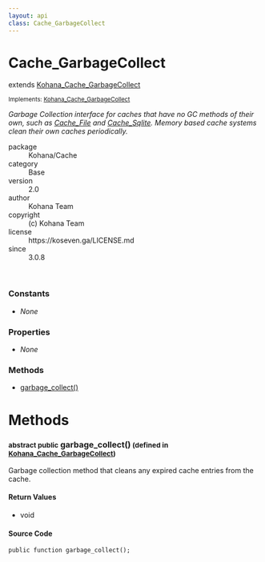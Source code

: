 ```yaml
---
layout: api
class: Cache_GarbageCollect
---
```

<h1>Cache_GarbageCollect</h1>
extends <a href='/documentation/api/Kohana_Cache_GarbageCollect'>Kohana_Cache_GarbageCollect</a>
<br />
<p class='interfaces'>
<small>Implements: <a href='/documentation/api/Kohana_Cache_GarbageCollect'>Kohana_Cache_GarbageCollect</a></small>
</p>
<p>
<i><p>Garbage Collection interface for caches that have no GC methods
of their own, such as <a href="/index.php/">Cache_File</a> and <a href="/index.php/">Cache_Sqlite</a>. Memory based
cache systems clean their own caches periodically.</p>
</i>
</p>
<dl class='tags'>
<dt>package</dt>
<dd>Kohana/Cache</dd>
<dt>category</dt>
<dd>Base</dd>
<dt>version</dt>
<dd>2.0</dd>
<dt>author</dt>
<dd>Kohana Team</dd>
<dt>copyright</dt>
<dd>(c) Kohana Team</dd>
<dt>license</dt>
<dd>https://koseven.ga/LICENSE.md</dd>
<dt>since</dt>
<dd>3.0.8</dd>
</dl>
<br />
<div class='toc row d-none d-sm-flex d-md-flex d-lg-flex d-xl-flex'>
<div class='constants col-4'>
<h3>Constants</h3>
<ul>
<li>
<em>None</em>
</li>
</ul>
</div>
<div class='properties col-4'>
<h3>Properties</h3>
<ul>
<li>
<em>None</em>
</li>
</ul>
</div>
<div class='methods col-4'>
<h3>Methods</h3>
<ul>
<li>
<a href="#garbage_collect">garbage_collect()</a>
</li>

</ul>
</div>
</div>
<h1 id='methods'>Methods</h1>
<div class='methods'>

<div class='method'>
<h3 id="garbage_collect"><small>abstract public</small>  garbage_collect()<small> (defined in <a href='/documentation/api/Kohana_Cache_GarbageCollect'>Kohana_Cache_GarbageCollect</a>)</small></h3>
<div class='description'><p>Garbage collection method that cleans any expired
cache entries from the cache.</p>
</div>
<h4>Return Values</h4>
<ul class='return'>
<li>
<span class='blue'>void</span>  
</li></ul>
<div class="method-source">
<h4>Source Code</h4>
<pre>
<code class="language-php">public function garbage_collect();</code>
</pre>
</div>
</div>
</div>